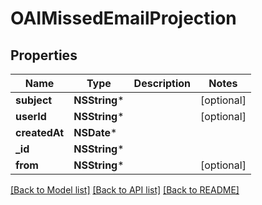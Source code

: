 # OAIMissedEmailProjection

## Properties
Name | Type | Description | Notes
------------ | ------------- | ------------- | -------------
**subject** | **NSString*** |  | [optional] 
**userId** | **NSString*** |  | [optional] 
**createdAt** | **NSDate*** |  | 
**_id** | **NSString*** |  | 
**from** | **NSString*** |  | [optional] 

[[Back to Model list]](../README#documentation-for-models) [[Back to API list]](../README#documentation-for-api-endpoints) [[Back to README]](../README)


